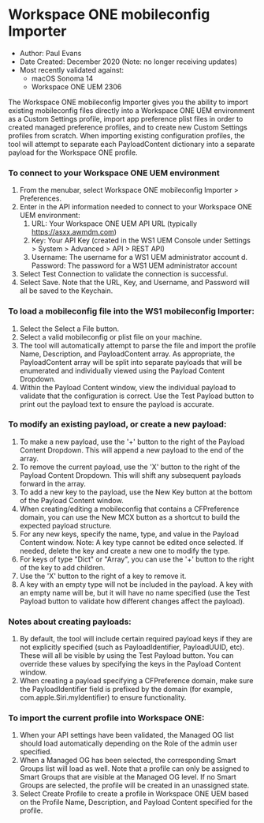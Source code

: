 # Workspace ONE mobileconfig Importer
* Author: Paul Evans
* Date Created: December 2020 (Note: no longer receiving updates)
* Most recently validated against:
  * macOS Sonoma 14
  * Workspace ONE UEM 2306


The Workspace ONE mobileconfig Importer gives you the ability to import existing mobileconfig files directly into a Workspace ONE UEM environment as a Custom Settings profile, import app preference plist files in order to created managed preference profiles, and to create new Custom Settings profiles from scratch. When importing existing configuration profiles, the tool will attempt to separate each PayloadContent dictionary into a separate payload for the Workspace ONE profile.

### To connect to your Workspace ONE UEM environment
1. From the menubar, select Workspace ONE mobileconfig Importer > Preferences.
2. Enter in the API information needed to connect to your Workspace ONE UEM environment:
    1. URL: Your Workspace ONE UEM API URL (typically https://asxx.awmdm.com)
    2. Key: Your API Key (created in the WS1 UEM Console under Settings > System > Advanced > API > REST API)
    3. Username: The username for a WS1 UEM administrator account d. Password: The password for a WS1 UEM administrator account
3. Select Test Connection to validate the connection is successful.
4. Select Save. Note that the URL, Key, and Username, and Password will all be saved to the Keychain.

### To load a mobileconfig file into the WS1 mobileconfig Importer:
1. Select the Select a File button.
2. Select a valid mobileconfig or plist file on your machine.
3. The tool will automatically attempt to parse the file and import the profile Name, Description, and PayloadContent array. As appropriate, the PayloadContent array will be split into separate payloads that will be enumerated and individually viewed using the Payload Content Dropdown.
4. Within the Payload Content window, view the individual payload to validate that the configuration is correct. Use the Test Payload button to print out the payload text to ensure the payload is accurate.

### To modify an existing payload, or create a new payload:
1. To make a new payload, use the '+' button to the right of the Payload Content Dropdown. This will append a new payload to the end of the array.
2. To remove the current payload, use the 'X' button to the right of the Payload Content Dropdown. This will shift any subsequent payloads forward in the array.
3. To add a new key to the payload, use the New Key button at the bottom of the Payload Content window.
4. When creating/editing a mobileconfig that contains a CFPreference domain, you can use the New MCX button as a shortcut to build the expected payload structure.
5. For any new keys, specify the name, type, and value in the Payload Content window. Note: A key type cannot be edited once selected. If needed, delete the key and create a new one to modify the type.
6. For keys of type "Dict" or "Array", you can use the '+' button to the right of the key to add children.
7. Use the 'X' button to the right of a key to remove it.
8. A key with an empty type will not be included in the payload. A key with an empty name will be, but it will have no name specified (use the Test Payload button to validate how different changes affect the payload).

### Notes about creating payloads:
1. By default, the tool will include certain required payload keys if they are not explicitly specified (such as PayloadIdentifier, PayloadUUID, etc). These will all be visible by using the Test Payload button. You can override these values by specifying the keys in the Payload Content window.
2. When creating a payload specifying a CFPreference domain, make sure the PayloadIdentifier field is prefixed by the domain (for example, com.apple.Siri.myIdentifier) to ensure functionality.

### To import the current profile into Workspace ONE:
1. When your API settings have been validated, the Managed OG list should load automatically depending on the Role of the admin user specified.
2. When a Managed OG has been selected, the corresponding Smart Groups list will load as well. Note that a profile can only be assigned to Smart Groups that are visible at the Managed OG level. If no Smart Groups are selected, the profile will be created in an unassigned state.
3. Select Create Profile to create a profile in Workspace ONE UEM based on the Profile Name, Description, and Payload Content specified for the profile.
